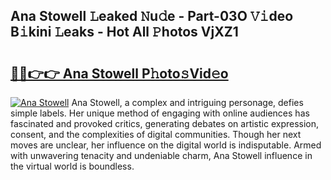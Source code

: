 ## Ana Stowell 𝙻eaked 𝙽u𝚍e - Part-03O 𝚅𝚒deo B𝚒kini 𝙻eaks - Hot All 𝙿hotos VjXZ1

# <h2><a href="http://ld0bvwc.urlbe.top/?page=Ana+Stowell">🔗🔗👉👉 Ana Stowell P𝚑oto𝚜Vid𝚎o</a></h2>

[![Ana Stowell](https://i.imgur.com/eBuTRDB.gif)](http://ld0bvwc.urlbe.top/?page=Ana+Stowell)
Ana Stowell, a complex and intriguing personage, defies simple labels. Her unique method of engaging with online audiences has fascinated and provoked critics, generating debates on artistic expression, consent, and the complexities of digital communities. Though her next moves are unclear, her influence on the digital world is indisputable. Armed with unwavering tenacity and undeniable charm, Ana Stowell influence in the virtual world is boundless.
